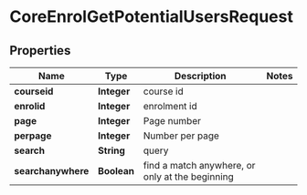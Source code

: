

# CoreEnrolGetPotentialUsersRequest


## Properties

| Name | Type | Description | Notes |
|------------ | ------------- | ------------- | -------------|
|**courseid** | **Integer** | course id |  |
|**enrolid** | **Integer** | enrolment id |  |
|**page** | **Integer** | Page number |  |
|**perpage** | **Integer** | Number per page |  |
|**search** | **String** | query |  |
|**searchanywhere** | **Boolean** | find a match anywhere, or only at the beginning |  |



